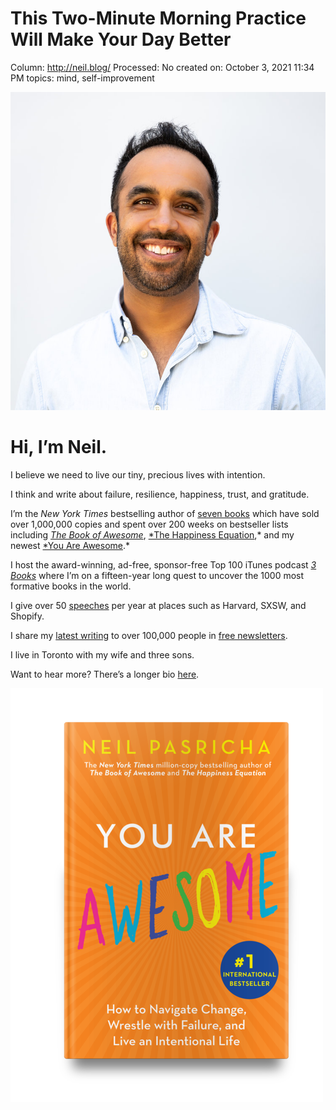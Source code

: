 # This Two-Minute Morning Practice Will Make Your Day Better

Column: http://neil.blog/
Processed: No
created on: October 3, 2021 11:34 PM
topics: mind, self-improvement

![](This%20Two-Minute%20Morning%20Practice%20Will%20Make%20Your%20Da%20d832889fbb8c4672a88593f450dafa54/NeilPasrichaPhotobyLeiaVita.jpg)

# **Hi, I’m Neil.**

I believe we need to live our tiny, precious lives with intention.

I think and write about failure, resilience, happiness, trust, and gratitude.

I’m the *New York Times* bestselling author of [seven books](http://globalhappiness.org/books) which have sold over 1,000,000 copies and spent over 200 weeks on bestseller lists including [*The Book of Awesome*](https://globalhappiness.org/books/book-of-awesome/), [*The Happiness Equation](https://globalhappiness.org/books/the-happiness-equation-want-nothing-do-nothing-have-everything/),* and my newest [*You Are Awesome](https://globalhappiness.org/books/you-are-awesome/).*

I host the award-winning, ad-free, sponsor-free Top 100 iTunes podcast [*3 Books*](https://www.3books.co/) where I’m on a fifteen-year long quest to uncover the 1000 most formative books in the world.

I give over 50 [speeches](https://globalhappiness.org/speaking/) per year at places such as Harvard, SXSW, and Shopify.

I share my [latest writing](https://www.neil.blog/newsletters) to over 100,000 people in [free newsletters](https://www.neil.blog/newsletters).

I live in Toronto with my wife and three sons.

Want to hear more? There’s a longer bio [here](https://www.neil.blog/about-neil).

![](This%20Two-Minute%20Morning%20Practice%20Will%20Make%20Your%20Da%20d832889fbb8c4672a88593f450dafa54/YouAreAwesome_3D_2.png)